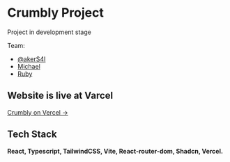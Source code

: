 # Crumbly Project

Project in development stage

Team:

- [@akerS4I](https://github.com/akerS4I)
- [Michael](https://github.com/Michael9Kuzin)
- [Ruby](https://github.com/Rubi5836)

## Website is live at Varcel

[Crumbly on Vercel ->](https://crumbly-akeraminais-projects.vercel.app/)

## Tech Stack

**React, Typescript, TailwindCSS, Vite, React-router-dom, Shadcn, Vercel.**
